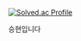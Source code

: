 [![Solved.ac Profile](http://mazassumnida.wtf/api/v2/generate_badge?boj=hyun907)](https://solved.ac/hyun907/)

승현입니다

